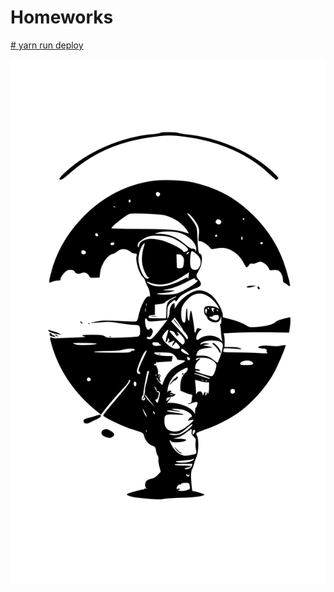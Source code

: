 # Homeworks

[# yarn run deploy](https://create-react-app.dev/docs/deployment)

![Logo](./public/img/icon-astro.svg)
